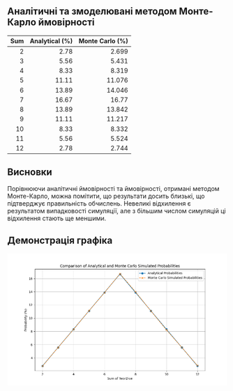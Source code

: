 ## Аналітичні та змоделювані методом Монте-Карло ймовірності

|   Sum |   Analytical (%) |   Monte Carlo (%) |
|------:|-----------------:|------------------:|
|     2 |             2.78 |             2.699 |
|     3 |             5.56 |             5.431 |
|     4 |             8.33 |             8.319 |
|     5 |            11.11 |            11.076 |
|     6 |            13.89 |            14.046 |
|     7 |            16.67 |            16.77  |
|     8 |            13.89 |            13.842 |
|     9 |            11.11 |            11.217 |
|    10 |             8.33 |             8.332 |
|    11 |             5.56 |             5.524 |
|    12 |             2.78 |             2.744 |

## Висновки
Порівнюючи аналітичні ймовірності та ймовірності, отримані методом Монте-Карло, можна помітити, що результати досить близькі, що підтверджує правильність обчислень. Невеликі відхилення є результатом випадковості симуляції, але з більшим числом симуляцій ці відхилення стають ще меншими.

## Демонстрація графіка
![Графік](task7.png)

